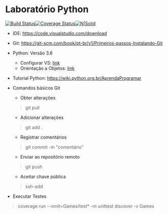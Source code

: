 # Laboratório Python

[![Build Status](https://travis-ci.org/agileclass/lab-python.svg?branch=master)](https://travis-ci.org/agileclass/lab-python)[![Coverage Status](https://coveralls.io/repos/github/agileclass/lab-python/badge.svg?branch=master)](https://coveralls.io/github/agileclass/lab-python?branch=master)[![N|Solid](https://sonarcloud.io/api/project_badges/measure?project=lab-python&metric=alert_status)](https://sonarcloud.io/dashboard?id=lab-python)

- IDE: https://code.visualstudio.com/download
- Git: https://git-scm.com/book/pt-br/v1/Primeiros-passos-Instalando-Git
- Python: Versão 3.6
  - Configurar VS: [link](https://stackoverflow.com/questions/43313903/how-to-setup-visual-studio-code-to-find-python-3-interpreter-in-windows-10)
  - Orientação a Objetos: [link](http://pythonclub.com.br/introducao-classes-metodos-python-basico.html)
- Tutorial Python: https://wiki.python.org.br/AprendaProgramar
- Comandos básicos Git
  - Obter alterações
  >git pull
  - Adicionar alterações
  > git add .
  - Registrar comentários
  >git commit -m "comentário"
  - Enviar ao repositório remoto
  >git push 
  - Aceitar chave pública
  > ssh-add

- Executar Testes

>coverage  run --omit=Games/test*  -m unittest discover -v Games